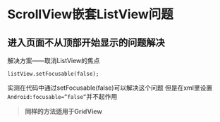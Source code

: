 # ScrollView嵌套ListView问题

## 进入页面不从顶部开始显示的问题解决 

解决方案——取消ListView的焦点

```
listView.setFocusable(false);
```

实测在代码中通过setFocusable(false)可以解决这个问题 
但是在xml里设置`Android:focusable=”false”`并不起作用

> **同样的方法适用于GridView**